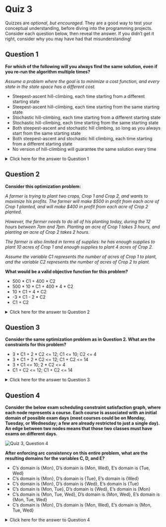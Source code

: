 Quiz 3
======

Quizzes are _optional, but encouraged_. They are a good way to test your conceptual understanding, before diving into the programming projects. Consider each question below, then reveal the answer. If you didn’t get it right, consider why you may have had that misunderstanding!

Question 1
----------

**For which of the following will you always find the same solution, even if you re-run the algorithm multiple times?**

_Assume a problem where the goal is to minimize a cost function, and every state in the state space has a different cost._

*   Steepest-ascent hill-climbing, each time starting from a different starting state
*   Steepest-ascent hill-climbing, each time starting from the same starting state
*   Stochastic hill-climbing, each time starting from a different starting state
*   Stochastic hill-climbing, each time starting from the same starting state
*   Both steepest-ascent and stochastic hill climbing, so long as you always start from the same starting state
*   Both steepest-ascent and stochastic hill climbing, each time starting from a different starting state
*   No version of hill-climbing will guarantee the same solution every time

<details><summary>Click here for the answer to Question 1</summary>

Steepest-ascent hill-climbing, each time starting from the same starting state
</details>

Question 2
----------

**Consider this optimization problem:**

_A farmer is trying to plant two crops, Crop 1 and Crop 2, and wants to maximize his profits. The farmer will make $500 in profit from each acre of Crop 1 planted, and will make $400 in profit from each acre of Crop 2 planted._

_However, the farmer needs to do all of his planting today, during the 12 hours between 7am and 7pm. Planting an acre of Crop 1 takes 3 hours, and planting an acre of Crop 2 takes 2 hours._

_The farmer is also limited in terms of supplies: he has enough supplies to plant 10 acres of Crop 1 and enough supplies to plant 4 acres of Crop 2._

_Assume the variable C1 represents the number of acres of Crop 1 to plant, and the variable C2 represents the number of acres of Crop 2 to plant._

**What would be a valid objective function for this problem?**

*   500 \* C1 + 400 \* C2
*   500 \* 10 \* C1 + 400 \* 4 \* C2
*   10 \* C1 + 4 \* C2
*   \-3 \* C1 - 2 \* C2
*   C1 + C2

<details><summary>Click here for the answer to Question 2</summary>

500 \* C1 + 400 \* C2
</details>

Question 3
----------

**Consider the same optimization problem as in Question 2. What are the constraints for this problem?**

*   3 \* C1 + 2 \* C2 <= 12; C1 <= 10; C2 <= 4
*   3 \* C1 + 2 \* C2 <= 12; C1 + C2 <= 14
*   3 \* C1 <= 10; 2 \* C2 <= 4
*   C1 + C2 <= 12; C1 + C2 <= 14

<details><summary>Click here for the answer to Question 3</summary>

3 \* C1 + 2 \* C2 <= 12; C1 <= 10; C2 <= 4
</details>

Question 4
----------

**Consider the below exam scheduling constraint satisfaction graph, where each node represents a course. Each course is associated with an initial domain of possible exam days (most courses could be on Monday, Tuesday, or Wednesday; a few are already restricted to just a single day). An edge between two nodes means that those two classes must have exams on different days.**

![Quiz 3, Question 4](https://cs50.harvard.edu/ai/2024/quizzes/images/q3q4.jpg)

**After enforcing arc consistency on this entire problem, what are the resulting domains for the variables C, D, and E?**

*   C’s domain is {Mon}, D’s domain is {Mon, Wed}, E’s domain is {Tue, Wed}
*   C’s domain is {Mon}, D’s domain is {Tue}, E’s domain is {Wed}
*   C’s domain is {Mon}, D’s domain is {Wed}, E’s domain is {Tue}
*   C’s domain is {Mon, Tue}, D’s domain is {Wed}, E’s domain is {Mon}
*   C’s domain is {Mon, Tue, Wed}, D’s domain is {Mon, Wed}, E’s domain is {Mon, Tue, Wed}
*   C’s domain is {Mon}, D’s domain is {Mon, Wed}, E’s domain is {Mon, Tue, Wed}

<details><summary>Click here for the answer to Question 4</summary>

C’s domain is {Mon}, D’s domain is {Mon, Wed}, E’s domain is {Tue, Wed}
</details>